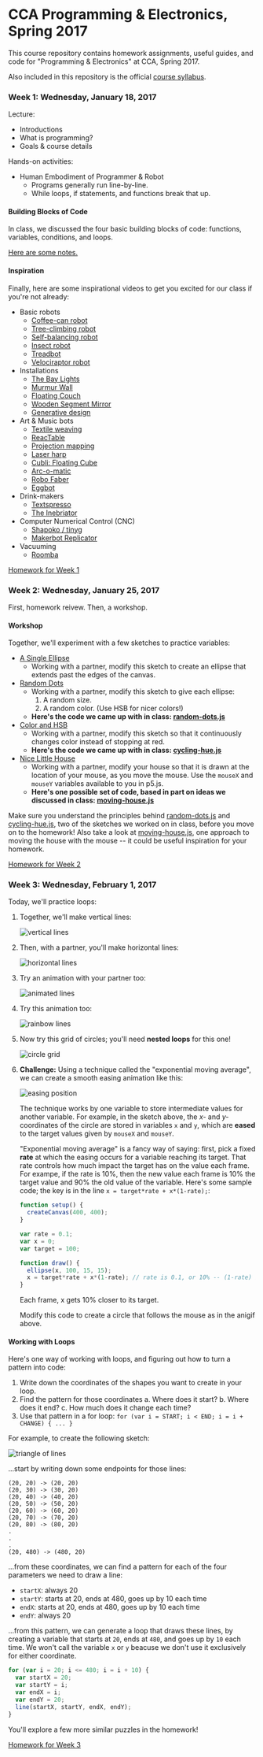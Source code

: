 # CCA Programming & Electronics, Spring 2017

This course repository contains homework assignments, useful guides, and code for "Programming & Electronics" at CCA, Spring 2017.

Also included in this repository is the official [course syllabus](syllabus.pdf).

### Week 1: Wednesday, January 18, 2017

Lecture:
- Introductions
- What is programming?
- Goals & course details

Hands-on activities:
- Human Embodiment of Programmer & Robot
  - Programs generally run line-by-line.
  - While loops, if statements, and functions break that up.

#### Building Blocks of Code

In class, we discussed the four basic building blocks of code: functions, variables, conditions, and loops. 

[Here are some notes.](building-blocks.md)

#### Inspiration

Finally, here are some inspirational videos to get you excited for our class if you're not already:
- Basic robots
  - [Coffee-can robot](http://www.youtube.com/watch?v=b0mIshBIbvI#t=24)
  - [Tree-climbing robot](http://www.youtube.com/watch?v=zkpH1BjD6Wc)
  - [Self-balancing robot](http://www.youtube.com/watch?v=Tw9Jr-SPL0Y)
  - [Insect robot](http://www.youtube.com/watch?v=tOsNXg2vAd4#t=120)
  - [Treadbot](http://www.youtube.com/watch?v=YblSltHDbIU)
  - [Velociraptor robot](http://www.youtube.com/watch?v=lPEg83vF_Tw)
- Installations
  - [The Bay Lights](http://thebaylights.org/)
  - [Murmur Wall](http://www.future-cities-lab.net/projects/#/murmurwall/)
  - [Floating Couch](http://vimeo.com/72826106)
  - [Wooden Segment Mirror](https://www.youtube.com/watch?v=BZysu9QcceM#t=36)
  - [Generative design](https://www.youtube.com/watch?v=pNkz8wEJljc)
- Art & Music bots
  - [Textile weaving](https://vimeo.com/71044541)
  - [ReacTable](https://www.youtube.com/user/marcosalonso)
  - [Projection mapping](https://www.youtube.com/watch?v=czuhNcNU6qU)
  - [Laser harp](http://www.youtube.com/watch?v=sLVXmsbVwUs#t=20)
  - [Cubli: Floating Cube](https://www.youtube.com/watch?v=n_6p-1J551Y)
  - [Arc-o-matic](http://vimeo.com/57082262#at=130)
  - [Robo Faber](http://vimeo.com/78771257)
  - [Eggbot](https://www.youtube.com/watch?v=w4cdbV2oaEc)
- Drink-makers
  - [Textspresso](http://www.youtube.com/watch?v=kx9D74t7GD8#t=89)
  - [The Inebriator](http://www.youtube.com/watch?v=WqY7fchs7H0)
- Computer Numerical Control (CNC)
  - [Shapoko / tinyg](http://www.youtube.com/watch?v=pCC1GXnYfFI#t=11)
  - [Makerbot Replicator](http://www.youtube.com/watch?v=NAbiAzYhTOQ)
- Vacuuming
  - [Roomba](https://www.youtube.com/watch?v=0DNkbZvVYvc)

[Homework for Week 1](hw/week1.md)

### Week 2: Wednesday, January 25, 2017

First, homework reivew. Then, a workshop.

#### Workshop

Together, we'll experiment with a few sketches to practice variables:

- [A Single Ellipse](http://p5js.zamfi.net/jd/sketches/SkPx0nSPx)
  - Working with a partner, modify this sketch to create an ellipse that extends past the edges of the canvas.
- [Random Dots](http://p5js.zamfi.net/full/HJ6LyTBPx)
  - Working with a partner, modify this sketch to give each ellipse:
     1. A random size.
     2. A random color. (Use HSB for nicer colors!)
  - **Here's the code we came up with in class: [random-dots.js](class-code/random-dots.js)**
- [Color and HSB](http://p5js.zamfi.net/full/ByanCnHPx)
  - Working with a partner, modify this sketch so that it continuously changes color instead of stopping at red.
  - **Here's the code we came up with in class: [cycling-hue.js](class-code/cycling-hue.js)**
- [Nice Little House](http://p5js.zamfi.net/full/HJRrZprPe)
  - Working with a partner, modify your house so that it is drawn at the location of your mouse, as you move the mouse. Use the `mouseX` and `mouseY` variables available to you in p5.js.
  - **Here's one possible set of code, based in part on ideas we discussed in class: [moving-house.js](class-code/moving-house.js)**

Make sure you understand the principles behind [random-dots.js](class-code/random-dots.js) and [cycling-hue.js](class-code/cycling-hue.js), two of the sketches we worked on in class, before you move on to the homework! Also take a look at [moving-house.js](class-code/moving-house.js), one approach to moving the house with the mouse -- it could be useful inspiration for your homework.

[Homework for Week 2](hw/week2.md)

### Week 3: Wednesday, February 1, 2017

Today, we'll practice loops:

1.  Together, we'll make vertical lines:
    
    ![vertical lines](img/vertical-lines.png)

2.  Then, with a partner, you'll make horizontal lines:
    
    ![horizontal lines](img/horizontal-lines.png)

3.  Try an animation with your partner too:
    
    ![animated lines](img/animated-lines.gif)

4.  Try this animation too:
    
    ![rainbow lines](img/rainbow-lines.gif)

5.  Now try this grid of circles; you'll need **nested loops** for this one!
    
    ![circle grid](img/circle-grid.png)

6.  **Challenge:** Using a technique called the "exponential moving average", we can create a smooth easing animation like this:
    
    ![easing position](img/easing-position.gif)
    
    The technique works by one variable to store intermediate values for another variable. For example, in the sketch above, the *x-* and *y-* coordinates of the circle are stored in variables `x` and `y`, which are **eased** to the target values given by `mouseX` and `mouseY`.
    
    "Exponential moving average" is a fancy way of saying: first, pick a fixed **rate** at which the easing occurs for a variable reaching its target. That rate controls how much impact the target has on the value each frame. For exampe, if the rate is 10%, then the new value each frame is 10% the target value and 90% the old value of the variable. Here's some sample code; the key is in the line `x = target*rate + x*(1-rate);`:
    
    ```javascript
    function setup() {
      createCanvas(400, 400);
    }
    
    var rate = 0.1;
    var x = 0;
    var target = 100;
    
    function draw() {
      ellipse(x, 100, 15, 15);
      x = target*rate + x*(1-rate); // rate is 0.1, or 10% -- (1-rate) is 0.9, or 90%
    }
    ```
    
    Each frame, x gets 10% closer to its target.
    
    Modify this code to create a circle that follows the mouse as in the anigif above.


#### Working with Loops

Here's one way of working with loops, and figuring out how to turn a pattern into code:

1. Write down the coordinates of the shapes you want to create in your loop.
2. Find the pattern for those coordinates
  a. Where does it start?
  b. Where does it end?
  c. How much does it change each time?
3. Use that pattern in a for loop: `for (var i = START; i < END; i = i + CHANGE) { ... }`
  
For example, to create the following sketch:

![triangle of lines](img/triangle.png)

...start by writing down some endpoints for those lines:

```
(20, 20) -> (20, 20)
(20, 30) -> (30, 20)
(20, 40) -> (40, 20)
(20, 50) -> (50, 20)
(20, 60) -> (60, 20)
(20, 70) -> (70, 20)
(20, 80) -> (80, 20)
.
.
.
(20, 480) -> (480, 20)
```

...from these coordinates, we can find a pattern for each of the four parameters we need to draw a line:

- `startX`: always 20
- `startY`: starts at 20, ends at 480, goes up by 10 each time
- `endX`: starts at 20, ends at 480, goes up by 10 each time
- `endY`: always 20

...from this pattern, we can generate a loop that draws these lines, by creating a variable that starts at `20`, ends at `480`, and goes up by `10` each time. We won't call the variable `x` or `y` beacuse we don't use it exclusively for either coordinate.

```javascript
for (var i = 20; i <= 480; i = i + 10) {
  var startX = 20;
  var startY = i;
  var endX = i;
  var endY = 20;
  line(startX, startY, endX, endY);
}
```

You'll explore a few more similar puzzles in the homework!

[Homework for Week 3](hw/week3.md)